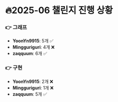 # 🔥2025-06 챌린지 진행 상황

### 👉 그래프
- **YoonYn9915**: 5개 ✅
- **Mingguriguri**: 4개 ❌
- **zaqquum**: 6개 ✅


### 👉 구현
- **YoonYn9915**: 2개 ❌
- **Mingguriguri**: 1개 ❌
- **zaqquum**: 5개 ✅


